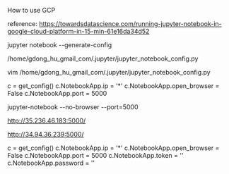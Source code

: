
How to use GCP

reference: https://towardsdatascience.com/running-jupyter-notebook-in-google-cloud-platform-in-15-min-61e16da34d52

jupyter notebook --generate-config

/home/gdong_hu_gmail_com/.jupyter/jupyter_notebook_config.py

vim /home/gdong_hu_gmail_com/.jupyter/jupyter_notebook_config.py

c = get_config()
c.NotebookApp.ip = '*'
c.NotebookApp.open_browser = False
c.NotebookApp.port = 5000

jupyter-notebook --no-browser --port=5000

http://35.236.46.183:5000/

http://34.94.36.239:5000/

c = get_config()
c.NotebookApp.ip = '*'
c.NotebookApp.open_browser = False
c.NotebookApp.port = 5000
c.NotebookApp.token = ''
c.NotebookApp.password = ''